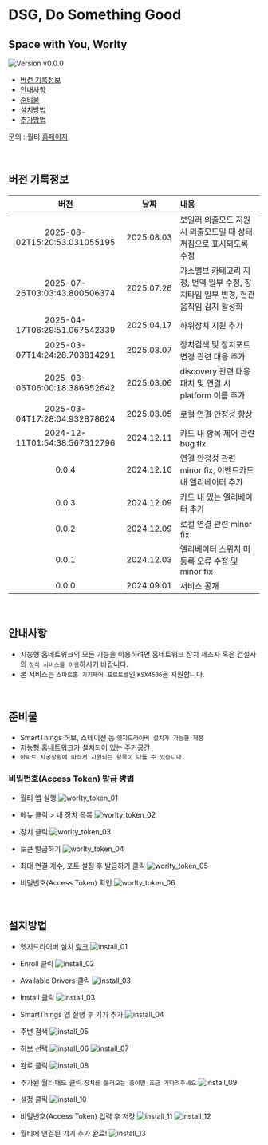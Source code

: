# DSG, Do Something Good

## Space with You, Worlty

![Version v0.0.0][version-shield]

- [버전 기록정보](#version-history)
- [안내사항](#안내사항)
- [준비물](#준비물)
- [설치방법](#설치방법)
- [추가방법](#추가방법)

문의 : 월티 [홈페이지](https://worlty.com)

<br/>

## 버전 기록정보

|             버전              |    날짜    | 내용                                                                               |
| :---------------------------: | :--------: | :--------------------------------------------------------------------------------- |
| 2025-08-02T15:20:53.031055195 | 2025.08.03 | 보일러 외출모드 지원 시 외출모드일 때 상태 꺼짐으로 표시되도록 수정                |
| 2025-07-26T03:03:43.800506374 | 2025.07.26 | 가스밸브 카테고리 지정, 번역 일부 수정, 장치타입 일부 변경, 현관움직임 감지 활성화 |
| 2025-04-17T06:29:51.067542339 | 2025.04.17 | 하위장치 지원 추가                                                                 |
| 2025-03-07T14:24:28.703814291 | 2025.03.07 | 장치검색 및 장치포트 변경 관련 대응 추가                                           |
| 2025-03-06T06:00:18.386952642 | 2025.03.06 | discovery 관련 대응 패치 및 연결 시 platform 이름 추가                             |
| 2025-03-04T17:28:04.932878624 | 2025.03.05 | 로컬 연결 안정성 향상                                                              |
| 2024-12-11T01:54:38.567312796 | 2024.12.11 | 카드 내 항목 제어 관련 bug fix                                                     |
|             0.0.4             | 2024.12.10 | 연결 안정성 관련 minor fix, 이벤트카드 내 엘리베이터 추가                          |
|             0.0.3             | 2024.12.09 | 카드 내 있는 엘리베이터 추가                                                       |
|             0.0.2             | 2024.12.09 | 로컬 연결 관련 minor fix                                                           |
|             0.0.1             | 2024.12.03 | 엘리베이터 스위치 미등록 오류 수정 및 minor fix                                    |
|             0.0.0             | 2024.09.01 | 서비스 공개                                                                        |

<br/>

## 안내사항

- 지능형 홈네트워크의 모든 기능을 이용하려면 홈네트워크 장치 제조사 혹은 건설사의 `정식 서비스를 이용`하시기 바랍니다.
- 본 서비스는 `스마트홈 기기제어 프로토콜`인 `KSX4506`을 지원합니다.

<br/>

## 준비물

- SmartThings 허브, 스테이션 등 `엣지드라이버 설치가 가능한 제품`
- 지능형 홈네트워크가 설치되어 있는 주거공간
- `아파트 시공상황에 따라서 지원되는 항목이 다를 수 있습니다.`

### 비밀번호(Access Token) 발급 방법

- 월티 앱 실행
  ![worlty_token_01](/img/worlty_token_01.jpg)
  <br/>

- 메뉴 클릭 > 내 장치 목록
  ![worlty_token_02](/img/worlty_token_02.jpg)
  <br/>

- 장치 클릭
  ![worlty_token_03](/img/worlty_token_03.jpg)
  <br/>

- 토큰 발급하기
  ![worlty_token_04](/img/worlty_token_04.jpg)
  <br/>

- 최대 연결 개수, 포트 설정 후 발급하기 클릭
  ![worlty_token_05](/img/worlty_token_05.jpg)
  <br/>

- 비밀번호(Access Token) 확인
  ![worlty_token_06](/img/worlty_token_06.jpg)

<br/>

## 설치방법

- 엣지드라이버 설치 [링크](https://bestow-regional.api.smartthings.com/invite/kVM5OGyOZxl5)
  ![install_01](/img/install_01.jpg)
  <br/>

- Enroll 클릭
  ![install_02](/img/install_02.jpg)
  <br/>

- Available Drivers 클릭
  ![install_03](/img/install_03.jpg)
  <br/>

- Install 클릭
  ![install_03](/img/install_03.jpg)
  <br/>

- SmartThings 앱 실행 후 기기 추가
  ![install_04](/img/install_04.jpg)
  <br/>

- 주변 검색
  ![install_05](/img/install_05.jpg)
  <br/>

- 허브 선택
  ![install_06](/img/install_06.jpg)
  ![install_07](/img/install_07.jpg)
  <br/>

- 완료 클릭
  ![install_08](/img/install_08.jpg)
  <br/>

- 추가된 월티패드 클릭 `장치를 불러오는 중이면 조금 기다려주세요`
  ![install_09](/img/install_09.jpg)
  <br/>

- 설정 클릭
  ![install_10](/img/install_10.jpg)
  <br/>

- 비밀번호(Access Token) 입력 후 저장
  ![install_11](/img/install_11.jpg)
  ![install_12](/img/install_12.jpg)
  <br/>

- 월티에 연결된 기기 추가 완료!
  ![install_13](/img/install_13.jpg)

[version-shield]: https://img.shields.io/badge/version-v0.0.0-orange.svg
